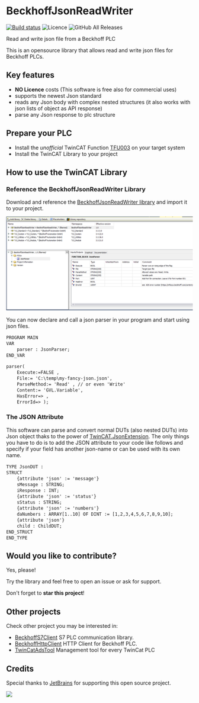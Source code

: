 # BeckhoffJsonReadWriter

[![Build status](https://ci.appveyor.com/api/projects/status/kn6dww5nf5r0patw?svg=true)](https://ci.appveyor.com/project/fbarresi/beckhoffjsonreadwriter)
![Licence](https://img.shields.io/github/license/fbarresi/BeckhoffJsonReadWriter.svg)
![GitHub All Releases](https://img.shields.io/github/downloads/fbarresi/BeckhoffJsonReadWriter/total)

Read and write json file from a Beckhoff PLC

This is an opensource library that allows read and write json files for Beckhoff PLCs.

## Key features

- **NO Licence** costs (This software is free also for commercial uses)
- supports the newest Json standard
- reads any Json body with complex nested structures (it also works with json lists of object as API response)
- parse any Json response to plc structure

## Prepare your PLC

- Install the _unofficial_ TwinCAT Function [TFU003](https://github.com/fbarresi/BeckhoffJsonReadWriter/releases/latest) on your target system
- Install the TwinCAT Library to your project

## How to use the TwinCAT Library

### Reference the BeckhoffJsonReadWriter Library

Download and reference the [BeckhoffJsonReadWriter library](https://github.com/fbarresi/BeckhoffJsonReadWriter/releases/latest) and import it to your project.

![](https://github.com/fbarresi/BeckhoffJsonReadWriter/raw/master/docs/library.png)

You can now declare and call a json parser in your program and start using json files.

```
PROGRAM MAIN
VAR
	parser : JsonParser;
END_VAR
```
```
parser(
	Execute:=FALSE , 
	File:= 'C:\temp\my-fancy-json.json', 
	ParseMethod:= 'Read' , // or even 'Write'
	Content:= 'GVL.Variable',
	HasError=> , 
	ErrorId=> );
```

### The JSON Attribute

This software can parse and convert normal DUTs (also nested DUTs) into Json object thaks to the power of [TwinCAT.JsonExtension](https://github.com/fbarresi/TwinCAT.JsonExtension).
The only things you have to do is to add the JSON attribute to your code like follows and specify if your field has another json-name or can be used with its own name.

```
TYPE JsonDUT :
STRUCT
	{attribute 'json' := 'message'}
	sMessage : STRING;
	iResponse : INT;
	{attribute 'json' := 'status'}
	sStatus : STRING;
	{attribute 'json' := 'numbers'}
	daNumbers : ARRAY[1..10] OF DINT := [1,2,3,4,5,6,7,8,9,10];
	{attribute 'json'}
	child : ChildDUT;
END_STRUCT
END_TYPE
```
## Would you like to contribute?

Yes, please!

Try the library and feel free to open an issue or ask for support. 

Don't forget to **star this project**! 

## Other projects

Check other project you may be interested in:

- [BeckhoffS7Client](https://github.com/fbarresi/BeckhoffS7Client) S7 PLC communication library.
- [BeckhoffHttpClient](https://github.com/fbarresi/BeckhoffHttpClient) HTTP Client for Beckhoff PLC.
- [TwinCatAdsTool](https://github.com/fbarresi/TwinCatAdsTool) Management tool for every TwinCat PLC

## Credits

Special thanks to [JetBrains](https://www.jetbrains.com/?from=BeckhoffJsonReadWriter) for supporting this open source project.

<a href="https://www.jetbrains.com/?from=BeckhoffJsonReadWriter"><img height="200" src="https://www.jetbrains.com/company/brand/img/jetbrains_logo.png"></a>
